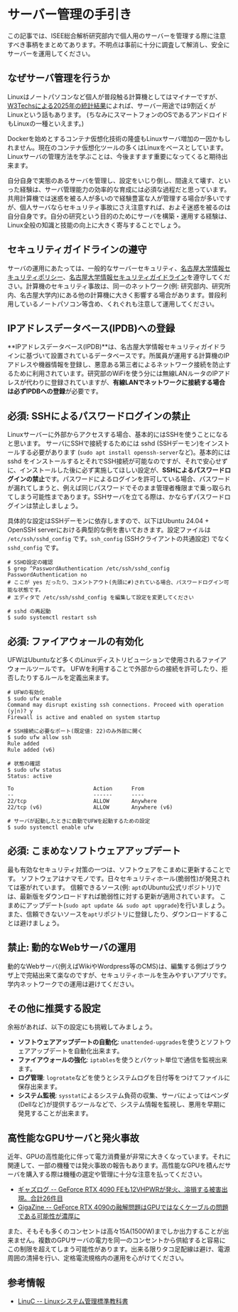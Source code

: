 # サーバー管理の手引き

この記事では、ISEE総合解析研究部内で個人用のサーバーを管理する際に注意すべき事柄をまとめてあります。不明点は事前に十分に調査して解消し、安全にサーバーを運用してください。

## なぜサーバ管理を行うか

Linuxはノートパソコンなど個人が普段触る計算機としてはマイナーですが、[W3Techsによる2025年の統計結果](https://en.wikipedia.org/wiki/Usage_share_of_operating_systems#Public_servers_on_the_Internet)によれば、サーバー用途では9割近くがLinuxという話もあります。
(ちなみにスマートフォンのOSであるアンドロイドもLinuxの一種といえます。)

Dockerを始めとするコンテナ仮想化技術の隆盛もLinuxサーバ増加の一因かもしれません。現在のコンテナ仮想化ツールの多くはLinuxをベースとしています。Linuxサーバの管理方法を学ぶことは、今後ますます重要になってくると期待出来ます。

自分自身で実態のあるサーバを管理し、設定をいじり倒し、間違えて壊す、といった経験は、サーバ管理能力の効率的な育成には必須な過程だと思っています。共用計算機では迷惑を被る人が多いので経験豊富な人が管理する場合が多いですが、個人サーバならセキュリティ事故にさえ注意すれば、およそ迷惑を被るのは自分自身です。自分の研究という目的のためにサーバを構築・運用する経験は、Linux全般の知識と技能の向上に大きく寄与することでしょう。

## セキュリティガイドラインの遵守

サーバの運用にあたっては、一般的なサーバーセキュリティ、[名古屋大学情報セキュリティポリシー](https://icts.nagoya-u.ac.jp/ja/security/policy.html)、[名古屋大学情報セキュリティガイドライン](https://icts.nagoya-u.ac.jp/ja/security/guideline.html)を遵守してください。計算機のセキュリティ事故は、同一のネットワーク(例: 研究部内、研究所内、名古屋大学内)にある他の計算機に大きく影響する場合があります。普段利用しているノートパソコン等含め、くれぐれも注意して運用してください。

## IPアドレスデータベース(IPDB)への登録

**IPアドレスデータベース(IPDB)**は、名古屋大学情報セキュリティガイドラインに基づいて設置されているデータベースです。所属員が運用する計算機のIPアドレスや機器情報を登録し、悪意ある第三者によるネットワーク接続を防止するために利用されています。研究部のWiFiを使う分には無線LANルータのIPアドレスが代わりに登録されていますが、**有線LANでネットワークに接続する場合は必ずIPDBへの登録**が必要です。

## 必須: SSHによるパスワードログインの禁止

Linuxサーバーに外部からアクセスする場合、基本的にはSSHを使うことになると思います。
サーバにSSHで接続するためには sshd (SSHデーモン)をインストールする必要があります (`sudo apt install openssh-server`など)。基本的には sshd をインストールするとそれでSSH接続が可能なのですが、それで安心せずに、インストールした後に必ず実施してほしい設定が、**SSHによるパスワードログインの禁止**です。パスワードによるログインを許可している場合、パスワードが漏れてしまうと、例えば同じパスワードでそのまま管理者権限まで乗っ取られてしまう可能性まであります。SSHサーバを立てる際は、かならずパスワードログインは禁止しましょう。

具体的な設定はSSHデーモンに依存しますので、以下はUbuntu 24.04 + OpenSSH serverにおける典型的な例を書いておきます。設定ファイルは `/etc/ssh/sshd_config` です。`ssh_config` (SSHクライアントの共通設定) でなく `sshd_config` です。

```shell
# SSHD設定の確認
$ grep ^PasswordAuthentication /etc/ssh/sshd_config
PasswordAuthentication no
# ここが yes だったり、コメントアウト(先頭に#)されている場合、パスワードログイン可能な状態です。
# エディタで /etc/ssh/sshd_config を編集して設定を変更してください

# sshd の再起動
$ sudo systemctl restart ssh
```

## 必須: ファイアウォールの有効化

UFWはUbuntuなど多くのLinuxディストリビューションで使用されるファイアウォールツールです。
UFWを利用することで外部からの接続を許可したり、拒否したりするルールを定義出来ます。

```shell
# UFWの有効化
$ sudo ufw enable
Command may disrupt existing ssh connections. Proceed with operation (y|n)? y
Firewall is active and enabled on system startup

# SSH接続に必要なポート(既定値: 22)のみ外部に開く
$ sudo ufw allow ssh
Rule added
Rule added (v6)

# 状態の確認
$ sudo ufw status
Status: active

To                         Action      From
--                         ------      ----
22/tcp                     ALLOW       Anywhere                  
22/tcp (v6)                ALLOW       Anywhere (v6)

# サーバが起動したときに自動でUFWを起動するための設定
$ sudo systemctl enable ufw
```

## 必須: こまめなソフトウェアアップデート

最も有効なセキュリティ対策の一つは、ソフトウェアをこまめに更新することです。
ソフトウェアはナマモノです。日々セキュリティホール(脆弱性)が発見されては塞がれています。
信頼できるソース(例: `apt`のUbuntu公式リポジトリ)では、最新版をダウンロードすれば脆弱性に対する更新が適用されています。
こまめにアップデート(`sudo apt update && sudo apt upgrade`)を行いましょう。
また、信頼できないソースを`apt`リポジトリに登録したり、ダウンロードすることは避けましょう。

## 禁止: 動的なWebサーバの運用

動的なWebサーバ(例えばWikiやWordpress等のCMS)は、編集する側はブラウザ上で完結出来て楽なのですが、セキュリティホールを生みやすいアプリです。学内ネットワークでの運用は避けてください。

## その他に推奨する設定

余裕があれば、以下の設定にも挑戦してみましょう。

- **ソフトウェアアップデートの自動化**: `unattended-upgrades`を使うとソフトウェアアップデートを自動化出来ます。
- **ファイアウォールの強化**: `iptables`を使うとパケット単位で通信を監視出来ます。
- **ログ管理**: `logrotate`などを使うとシステムログを日付等をつけてファイルに保存出来ます。
- **システム監視**: `sysstat`によるシステム負荷の収集、サーバによってはベンダ(Dellなど)が提供するツールなどで、システム情報を監視し、悪用を早期に発見することが出来ます。

## 高性能なGPUサーバと発火事故

近年、GPUの高性能化に伴って電力消費量が非常に大きくなっています。それに関連して、一部の機種では発火事故の報告もあります。高性能なGPUを積んだサーバを購入する際は機種の選定や管理に十分な注意を払ってください。

- [ギャズログ -- GeForce RTX 4090 FEも12VHPWRが発火、溶損する被害出現。合計26件目](https://gazlog.jp/entry/rtx4090-fe-12vhpwr-burnout/)
- [GigaZine -- GeForce RTX 4090の融解問題はGPUではなくケーブルの問題である可能性が濃厚に](https://gigazine.net/news/20221031-melting-rtx-4090-connector/)

また、そもそも多くのコンセントは高々15A(1500W)までしか出力することが出来ません。複数のGPUサーバの電力を同一のコンセントから供給すると容易にこの制限を超えてしまう可能性があります。出来る限りタコ足配線は避け、電源周囲の清掃を行い、定格電流規格内の運用を心がけてください。

## 参考情報

- [LinuC -- Linuxシステム管理標準教科書](https://linuc.org/textbooks/admin/)
